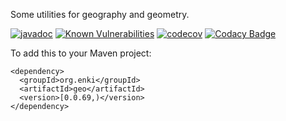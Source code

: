 Some utilities for geography and geometry.

[![javadoc](https://javadoc.io/badge2/org.enki/geo/javadoc.svg)](https://javadoc.io/doc/org.enki/geo)
[![Known Vulnerabilities](https://snyk.io/test/github/mcculley/org.enki.geo/badge.svg)](https://snyk.io/test/github/mcculley/org.enki.geo)
[![codecov](https://codecov.io/gh/mcculley/org.enki.geo/branch/main/graph/badge.svg?token=FFKU5E87LT)](https://codecov.io/gh/mcculley/org.enki.geo)
[![Codacy Badge](https://app.codacy.com/project/badge/Grade/08540ccfa0ed446faa065c47e580f303)](https://app.codacy.com/gh/mcculley/org.enki.geo/dashboard)

To add this to your Maven project:

```
<dependency>
  <groupId>org.enki</groupId>
  <artifactId>geo</artifactId>
  <version>[0.0.69,)</version>
</dependency>
```
